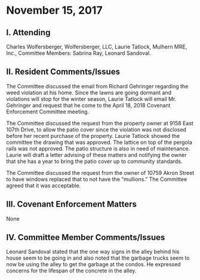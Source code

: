 # November 15, 2017

## I. Attending
Charles Wolfersberger, Wolfersberger, LLC, Laurie Tatlock, Mulhern MRE, Inc., Committee Members: Sabrina Ray, Leonard Sandoval.

## II. Resident Comments/Issues
The Committee discussed the email from Richard Gehringer regarding the weed violation at his home. Since the lawns are going dormant and violations will stop for the winter season, Laurie Tatlock will email Mr. Gehringer and request that he come to the April 18, 2018 Covenant Enforcement Committee meeting.

The Committee discussed the request from the property owner at 9158 East 107th Drive, to allow the patio cover since the violation was not disclosed before her recent purchase of the property. Laurie Tatlock showed the committee the drawing that was approved. The lattice on top of the pergola rails was not approved. The patio structure is also in need of maintenance. Laurie will draft a letter advising of these matters and notifying the owner that she has a year to bring the patio cover up to community standards.

The Committee discussed the request from the owner of 10759 Akron Street to have windows replaced that to not have the “mullions.” The Committee agreed that it was acceptable.

## III. Covenant Enforcement Matters
None

## IV. Committee Member Comments/Issues
Leonard Sandoval stated that the one way signs in the alley behind his house seem to be going in and also noted that the garbage trucks seem to now be using the alley to get the garbage at the condos. He expressed concerns for the lifespan of the concrete in the alley.